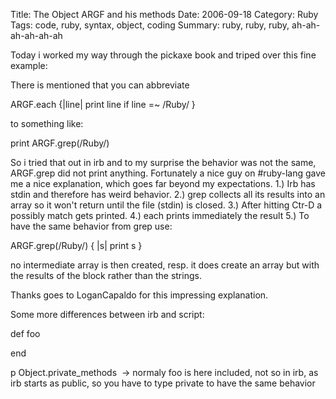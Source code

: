 Title: The Object ARGF and his methods
Date: 2006-09-18
Category: Ruby
Tags: code, ruby, syntax, object, coding
Summary: ruby, ruby, ruby, ah-ah-ah-ah-ah-ah

Today i worked my way through the pickaxe book and triped over this fine example:

There is mentioned that you can abbreviate

ARGF.each {|line| print line if line =~ /Ruby/ }

to something like:

print ARGF.grep(/Ruby/)

So i tried that out in irb and to my surprise the behavior was not the same, ARGF.grep did not print anything. Fortunately a nice guy on #ruby-lang gave me a nice explanation, which goes far beyond my expectations.
1.) Irb has stdin and therefore has weird behavior.
2.) grep collects all its results into an array so it won't return until the file    (stdin) is closed.
3.) After hitting Ctr-D a possibly match gets printed.
4.) each prints immediately the result
5.) To have the same behavior from grep use:

ARGF.grep(/Ruby/) { |s| print s }

no intermediate array is then created, resp. it does create an array but with the results of the block rather than the strings.

Thanks goes to LoganCapaldo for this impressing explanation.

Some more differences between irb and script:

def foo

end

p Object.private_methods  -&gt; normaly foo is here included, not so in irb, as irb starts as public, so you have to type private to have the same behavior

